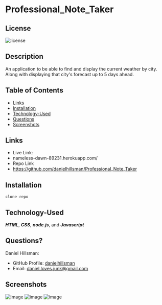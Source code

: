 # Professional_Note_Taker

## License

![license](https://img.shields.io/static/v1?label=license&message=LABD&color=success)
  
## Description
An application to be able to find and display the current weather by city. Along with displaying that city's forecast up to 5 days ahead.
  
## Table of Contents
 
* [Links](#links)
* [Installation](#installation)
* [Technology-Used](#technology-used)
* [Questions](#questions)
* [Screenshots](#screenshots)

## Links
* Live Link:
* nameless-dawn-89231.herokuapp.com/
* Repo Link
* https://github.com/danielhillsman/Professional_Note_Taker
  
## Installation
````
clone repo 
````
## Technology-Used

***HTML***, ***CSS***, ***node.js***, and ***Javascript***
 
## Questions?

Daniel Hillsman: 
* GitHub Profile: [danielhillsman](https://github.com/danielhillsman)
* Email: daniel.loves.junk@gmail.com

## Screenshots
![image]()
![image]()
![image]()

